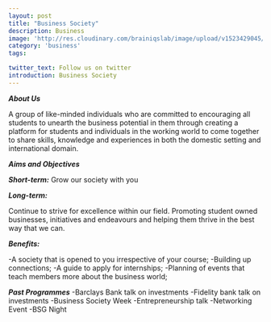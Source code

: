 ```yaml
---
layout: post
title: "Business Society"
description: Business
image: 'http://res.cloudinary.com/brainiqslab/image/upload/v1523429045/businessSociety_nqk1qm.png'
category: 'business'
tags:

twitter_text: Follow us on twitter
introduction: Business Society
---
```


***About Us*** 

A group of like-minded individuals who are committed to encouraging all students to unearth the business potential in them through creating a platform for students and individuals in the working world to come together to share skills, knowledge and experiences in both the domestic setting and international domain.


***Aims and Objectives***

***Short-term:*** Grow our society with you


***Long-term:*** 

Continue to strive for excellence within our field.
Promoting student owned businesses, initiatives and endeavours and helping them thrive in the best way that we can.



***Benefits:***

 -A society that is opened to you irrespective of your course;
 -Building up connections;
 -A guide to apply for internships;
 -Planning of events that teach members more about the business world;
 
 
***Past Programmes***
-Barclays Bank talk on investments
-Fidelity bank talk on investments
-Business Society Week
-Entrepreneurship talk
-Networking Event
-BSG Night
